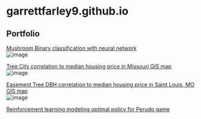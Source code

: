 # garrettfarley9.github.io
<h2>Portfolio</h2>

<a href ="https://github.com/garrettfarley9/Binary-Classification-ANN/blob/main/Binary_Classification_ANN.ipynb">Mushroom Binary classification with neural network</a><br>
![image](https://github.com/garrettfarley9/garrettfarley9.github.io/assets/30034288/81fd5ea7-896b-4f11-945b-98bf01d59634)

<a href ="https://github.com/garrettfarley9/Rich-Tree-City/blob/master/Final%20Project.pdf">Tree City correlation to median housing price in Missouri GIS map</a><br>
![image](https://github.com/garrettfarley9/garrettfarley9.github.io/assets/30034288/076b976f-b428-4be6-98fe-b412fcf3533f)

<a href = "https://github.com/garrettfarley9/STL_neighborhood_trees">Easement Tree DBH correlation to median housing price in Saint Louis, MO GIS map</a><br>
![image](https://github.com/garrettfarley9/garrettfarley9.github.io/assets/30034288/fd9af3d6-2830-4e4e-afaf-bac905e6ac82)

<a href = "https://github.com/garrettfarley9/perudo_simulator/blob/main/Perudo_math_sim.ipynb">Reinforcement learning modeling optimal policy for Perudo game</a><br>

